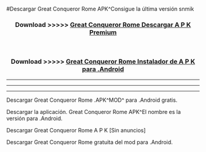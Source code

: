 #Descargar Great Conqueror Rome  APK^Consigue la última versión snmik



<div align="center">
<h3>Download >>>>> <a href="https://es-sites.web.app/?es= Great Conqueror Rome ">Great Conqueror Rome  Descargar A P K Premium</a></h3><br>

<h3>Download >>>>> <a href="https://es-sites.web.app/?es= Great Conqueror Rome ">Great Conqueror Rome  Instalador de A P K para .Android</a></h3>
</div>


----------------------------------------------------------

----------------------------------------------------------

----------------------------------------------------------

Descargar Great Conqueror Rome  .APK^MOD^ para .Android gratis.

Descargar la aplicación. Great Conqueror Rome  APK^El nombre es la versión para .Android.

Descargar Great Conqueror Rome  A P K [Sin anuncios]

Descargar Great Conqueror Rome  gratuita del mod para .Android.